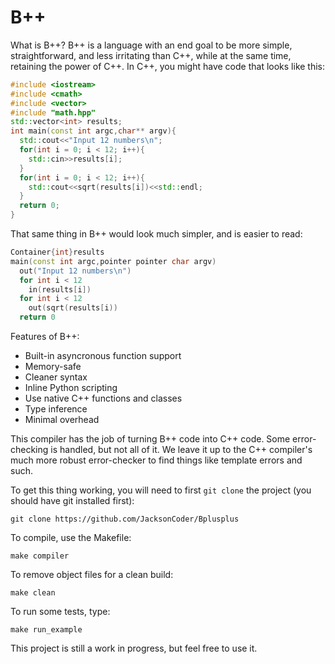 # B++
What is B++? B++ is a language with an end goal to be more simple, straightforward, and less irritating than C++, while at the same time, retaining the power of C++.
In C++, you might have code that looks like this:
```cpp
#include <iostream>
#include <cmath>
#include <vector>
#include "math.hpp"
std::vector<int> results;
int main(const int argc,char** argv){
  std::cout<<"Input 12 numbers\n";
  for(int i = 0; i < 12; i++){
    std::cin>>results[i];
  }
  for(int i = 0; i < 12; i++){
    std::cout<<sqrt(results[i])<<std::endl;
  }
  return 0;
}
```
That same thing in B++ would look much simpler, and is easier to read:
```cpp
Container{int}results
main(const int argc,pointer pointer char argv)
  out("Input 12 numbers\n")
  for int i < 12
    in(results[i])
  for int i < 12
    out(sqrt(results[i))
  return 0
```
Features of B++:
- Built-in asyncronous function support
- Memory-safe
- Cleaner syntax
- Inline Python scripting
- Use native C++ functions and classes
- Type inference
- Minimal overhead

This compiler has the job of turning B++ code into C++ code. Some error-checking is handled, but not all of it. We leave it up to the C++ compiler's much more robust error-checker to find things like template errors and such.

To get this thing working, you will need to first ```git clone``` the project (you should have git installed first):
``` 
git clone https://github.com/JacksonCoder/Bplusplus
```
To compile, use the Makefile:
```
make compiler
```
To remove object files for a clean build:
```
make clean
```

To run some tests, type:
```
make run_example
```

This project is still a work in progress, but feel free to use it.
